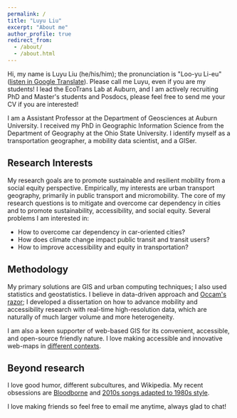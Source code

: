 ```yaml
---
permalink: /
title: "Luyu Liu"
excerpt: "About me"
author_profile: true
redirect_from: 
  - /about/
  - /about.html
---
```


Hi, my name is Luyu Liu (he/his/him); the pronunciation is "Loo-yu Li-eu" ([listen in Google Translate](https://translate.google.com/?sl=en&tl=ru&text=loo-yu%20leiu&op=translate)). Please call me Luyu, even if you are my students! I lead the EcoTrans Lab at Auburn, and I am actively recruiting PhD and Master's students and Posdocs, please feel free to send me your CV if you are interested!

I am a Assistant Professor at the Department of Geosciences at Auburn University. I received my PhD in Geographic Information Science from the Department of Geography at the Ohio State University. I identify myself as a transportation geographer, a mobility data scientist, and a GISer.


## Research Interests
My research goals are to promote sustainable and resilient mobility from a social equity perspective. Empirically, my interests are urban transport geography, primarily in public transport and micromobility. The core of my research questions is to mitigate and overcome car dependency in cities and to promote sustainability, accessibility, and social equity. Several problems I am interested in:
* How to overcome car dependency in car-oriented cities?
* How does climate change impact public transit and transit users?
* How to improve accessibility and equity in transportation?

## Methodology
My primary solutions are GIS and urban computing techniques; I also used statistics and geostatistics. I believe in data-driven approach and [Occam's razor](https://en.wikipedia.org/wiki/Occam%27s_razor); I developed a dissertation on how to advance mobility and accessibility research with real-time high-resolution data, which are naturally of much larger volume and more heterogeneity.

I am also a keen supporter of web-based GIS for its convenient, accessible, and open-source friendly nature. I love making accessible and innovative web-maps in [different contexts](/projects).

## Beyond research
I love good humor, different subcultures, and Wikipedia. My recent obsessions are [Bloodborne](https://en.wikipedia.org/wiki/Bloodborne) and [2010s songs adapted to 1980s style](https://www.youtube.com/watch?v=wLjNTTCVat0).  

I love making friends so feel free to email me anytime, always glad to chat!